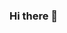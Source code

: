 ### Hi there 👋

<!--
**uchedotphp/uchedotphp** is a ✨ _special_ ✨ repository because its `README.md` (this file) appears on your GitHub profile.

Here are some ideas to get you started:

- 🔭 I’m currently working on myself
- 🌱 I’m currently learning Vue.js and Flutter
- 👯 I’m looking to collaborate on Vue.js
- 🤔 I’m looking for help with ...
- 💬 Ask me about ...
- 📫 How to reach me: uchedotphp@gmail.com | +2347063596425
- 😄 Pronouns: I
- ⚡ Fun fact: I  AM SPECIAL
-->

